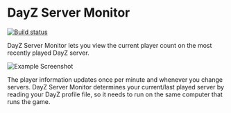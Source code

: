 # DayZ Server Monitor

[![Build status](https://ci.appveyor.com/api/projects/status/vdk94nh314qghaoe/branch/master?svg=true)](https://ci.appveyor.com/project/tjensen/dayzservermonitor/branch/master)

DayZ Server Monitor lets you view the current player count on the most recently
played DayZ server.

![Example Screenshot](https://i.imgur.com/gS94jXv.png)

The player information updates once per minute and whenever you change servers.
DayZ Server Monitor determines your current/last played server by reading your
DayZ profile file, so it needs to run on the same computer that runs the game.
